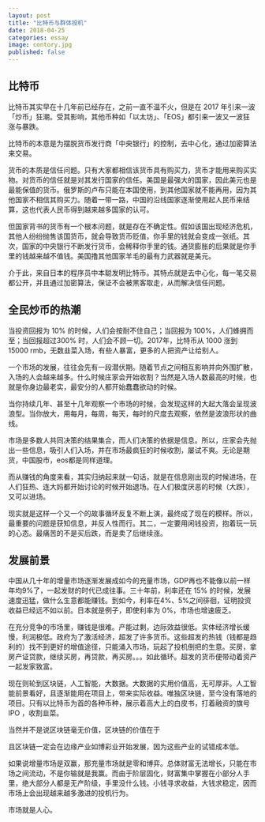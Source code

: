 ```yaml
---
layout: post
title: "比特币与群体投机"
date: 2018-04-25
categories: essay
image: contory.jpg
published: false
---
```


## 比特币
比特币其实早在十几年前已经存在，之前一直不温不火，但是在 2017 年引来一波「炒币」狂潮。受其影响，其他币种如「以太坊」、「EOS」都引来一波又一波狂涨与暴跌。

比特币的本意是为摆脱货币发行商「中央银行」的控制，去中心化，通过加密算法来交易。

货币的本质是信任问题。只有大家都相信该货币具有购买力，货币才能用来购买实物。对货币的信任就是对其发行国家的信任。美国是最强大的国家，因此美元也是最能保值的货币。俄罗斯的卢布只能在本国使用，到其他国家就不能再用，因为其他国家不相信其购买力。随着一带一路，中国的沿线国家逐渐使用起人民币来结算，这也代表人民币得到越来越多国家的认可。

但国家背书的货币有一个根本问题，就是存在不确定性。假如该国出现经济危机，其他人纷纷抛售该国货币，就会导致货币贬值，你手里的钱就会变成一张纸。其次，国家的中央银行不断发行货币，会稀释你手里的钱。通货膨胀的后果就是你手里的钱越来越不值钱。美国撸其他国家羊毛的最有力武器就是美元。

介于此，来自日本的程序员中本聪发明比特币。其特点就是去中心化，每一笔交易都公开，并且通过加密算法，保证不会被黑客取走，从而解决信任问题。

## 全民炒币的热潮
当投资回报为 10% 的时候，人们会按耐不住自己；当回报为 100%，人们蜂拥而至；当回报超过300% 时，人们会不顾一切。2017年，比特币从 1000 涨到 15000 rmb，无数韭菜入场，有些人暴富，更多的人把资产让给别人。

一个市场的发展，往往会先有一段潜伏期。随着节点之间相互影响并向外围扩散，入场的人会越来越多。什么时候庄家会开始收割？当然是入场人数最高的时候，也就是你身边最老实，最安分的人都开始蠢蠢欲动的时候。

当你持续几年、甚至十几年观察一个市场的时候，会发现这样的大起大落会呈现波浪型。当你放大，用每月，每周，每天，每时的尺度去观察，依然是波浪形状的曲线。

市场是多数人共同决策的结果集合，而人们决策的依据是信息。所以，庄家会先抛出一些信息，吸引人们入场，并在市场最疯狂的时候收割，屡试不爽。无论是期货，中国股市，eos都是同样道理。

而从赚钱的角度来看，其实归纳起来就一句话，就是在信息刚出现的时候进场，在人们狂热、连大妈都开始讨论的时候开始退场。在人们极度厌恶的时候（大跌），又可以进场。

现实就是这样一个又一个的故事循环反复不断上演，最终成了现在的模样。所以，最重要的问题是获知信息，并反人性而行。其二，一定要用闲钱投资，抱着玩一玩的心态。最痛苦的不是买后跌，而是卖了后继续涨。

## 发展前景

中国从几十年的增量市场逐渐发展成如今的充量市场，GDP再也不能像以前一样年均9%了，一起发财的时代已成往事。三十年前，利率还在 15% 的时候，发展速度迅猛，做什么生意都能赚钱。到如今，利率在4%、5%之间徘徊，证明投资收益已经远不如以前。日本就是例子，即使利率为 0%，市场也增速疲乏。

在充分竞争的市场里，赚钱是很难。产能过剩，边际效益很低。实体经济增长缓慢，利润极低。政府为了激活经济，超发了许多货币。这些超发的热钱（钱都是趋利的）找不到更好的增值途径，只能涌入市场，玩起了投机倒把的生意。买房，拿房产证贷款，继续买房，再贷款，再买房。。。如此循环。超发的货币便带动着资产一起发家致富。

现在则轮到区块链，人工智能，大数据。大数据的实用价值高，无可厚非。人工智能前景看好，且逐渐能用在项目上，带来实际收益。唯独区块链，至今没有落地的项目。只有以比特币为首的各种币种，展示着高大上的白皮书，打着融资的旗号 IPO ，收割韭菜。

当然并不是说区块链毫无价值，区块链的价值在于

且区块链一定会在边缘产业如博彩业开始发展，因为这些产业的试错成本低。


如果说增量市场是双赢，那充量市场就是零和博弈。总体财富无法增长，只能在市场之间流动，不是你输就是我赢。而由于阶层固化，财富集中掌握在小部分人手里，绝大部分人都是无产阶级，手里没什么钱。小钱寻求收益，大钱求稳定，因而市场上会出现越来越多激进的投机行为。

市场就是人心。

